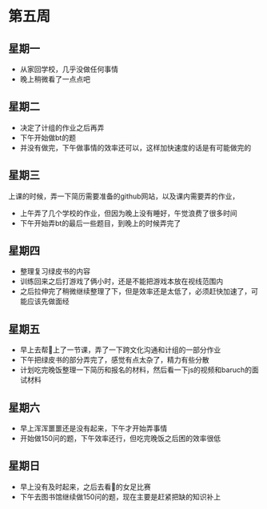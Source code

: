 # 第五周

## 星期一

- 从家回学校，几乎没做任何事情
- 晚上稍微看了一点点吧

## 星期二

- 决定了计组的作业之后再弄
- 下午开始做bt的题
- 并没有做完，下午做事情的效率还可以，这样加快速度的话是有可能做完的

## 星期三

上课的时候，弄一下简历需要准备的github网站，以及课内需要弄的作业，

- 上午弄了几个学校的作业，但因为晚上没有睡好，午觉浪费了很多时间
- 下午开始弄bt的最后一些题目，到晚上的时候弄完了

## 星期四

- 整理复习绿皮书的内容
- 训练回来之后打游戏了俩小时，还是不能把游戏本放在视线范围内
- 之后拉伸完了稍微继续整理了下，但是效率还是太低了，必须赶快加速了，可能应该先做面经

## 星期五

- 早上去帮🐻上了一节课，弄了一下跨文化沟通和计组的一部分作业
- 下午把绿皮书的部分弄完了，感觉有点太杂了，精力有些分散
- 计划吃完晚饭整理一下简历和报名的材料，然后看一下js的视频和baruch的面试材料

## 星期六

- 早上浑浑噩噩还是没有起来，下午才开始弄事情
- 开始做150问的题，下午效率还行，但吃完晚饭之后困的效率很低

## 星期日

- 早上没有及时起来，之后去看🐻的女足比赛
- 下午去图书馆继续做150问的题，现在主要是赶紧把缺的知识补上
